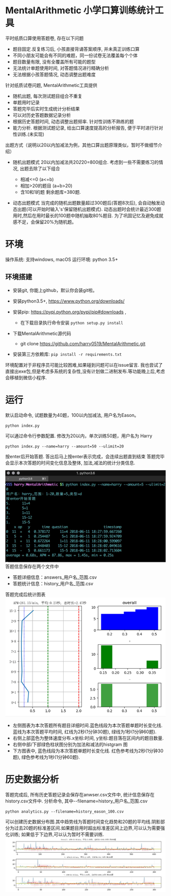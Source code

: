 # MentalArithmetic 小学口算训练统计工具

平时纸质口算使用答题卷, 存在以下问题
* 题目固定.反复练习后, 小孩直接背诵答案顺序, 并未真正训练口算
* 不同小朋友可能会有不同的难题，同一份试卷无法覆盖每个个体
* 题目数量有限, 没有全覆盖所有可能的题型
* 无法统计单题使用时间, 对答题情况进行精确分析
* 无法根据小孩答题情况, 动态调整出题难度

针对纸质试卷问题, MentalArithmetic工具提供
* 随机出题, 每次测试题目组合不重复
* 单题用时记录
* 答题完毕后实时生成统计分析结果
* 可以对历史答题数据记录分析
* 根据历史答题时间, 动态调整出题频率. 针对性训练不熟练的题
* 能力分析. 根据测试题记录, 给出口算速度提高的分析报告, 便于平时进行针对性训练.(未实现)

出题方式（说明以20以内加减法为例，其他口算出题原理类似，暂时不做细节介绍）
* 随机出题模式
20以内加减法共20*2*20=800组合. 考虑到一些不需要练习的情况, 出题去除了以下组合
	* 相减<=0 (a<=b)
	* 相加>20的题目 (a+b>20)
	* 含10和1的题
剩余题库=380题. 

* 动态出题模式
当完成的随机出题数量超过300题后(答题8次后), 会自动触发动态出题(可以开始时输入's'保留随机出题模式).
动态出题时会统计最近300题用时,然后在用时最长的100题中随机抽取80%题目. 为了巩固记忆及避免成就感不足，会保留20%为随机题。

# 环境

操作系统: 支持windows, macOS
运行环境: python 3.5+

## 环境搭建
* 安装git, 你能上github，默认你会装git啦。
* 安装python3.5+, https://www.python.org/downloads/
* 安装pip: https://pypi.python.org/pypi/pip#downloads , 
	* 在下载目录执行命令安装
	`python setup.py install`
* 下载MentalArithmetic源代码
	* git clone https://github.com/harry0519/MentalArithmetic.git 

* 安装第三方依赖库: 
`pip install -r requirements.txt`

环境配置对于非程序员可能比较困难,如果碰到问题可以在issue留言. 我也尝试了直接出exe包,但是考虑多系统的复杂性,没有计划做二进制发布.等功能晚上后,考虑会移植到微信小程序.


# 运行

默认启动命令, 试题数量为40题，100以内加减法, 用户名为Eason。

`python index.py`

可以通过命令行参数配置. 修改为20以内，单次训练50题，用户名为 Harry

`python index.py --name=harry --amount=50 --ulimit=20`

按enter后开始答题.
答出后马上按enter表示完成，会连续出题直到结束
答题完毕会显示本次答题的时间变化信息及整体, 加法,减法的统计分类信息.

![界面](demo/ui.jpg)
答题信息保存在两个文件中
* 答题详细信息：answers_用户名_范围.csv
* 答题统计信息：history_用户名_范围.csv

答题完成后统计图表
![答题统计图](demo/Figure_1.png)
* 左侧图表为本次答题所有题目详细时间.蓝色线段为本次答题单题时长变化线. 蓝线为本次答题平均时间, 红线为2秒(1分钟30题), 绿线为1秒(1分钟60题).
* 右侧上部蓝色为整体速度分布.x坐标:时间, y坐标:题目落在区间内的题目数量.
* 右侧中部/下部绿色柱状图分别为加法和减法的histgram 图
* 下方图表中, 蓝色线段为本次答题单题时长变化线. 红色参考线为2秒(1分钟30题), 绿色参考线为1秒(1分钟60题). 

# 历史数据分析
答题完成后, 所有历史答题记录会保存在anwser.csv文件中, 统计信息保存在history.csv文件中.
分析命令, 其中--filename=history_用户名_范围.csv

`python analytics.py --filename=history_eason_100.csv`


可以创建历史数据分布图.其中趋势线为答题时间变化趋势和20题的平均线.阴影部分为过去20题的标准差区间.如果题目用时超出标准差区间上边界,可以认为需要强化训练; 如果低于下边界,可以认为暂时不需要训练.
![历史数据分析图](demo/history.jpg)

